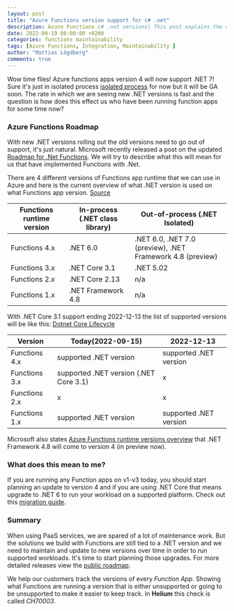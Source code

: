 ```yaml
---
layout: post
title: "Azure Functions version support for c# .net"
description: Azure Functions c# .net versions| This post explains the different versions, roadmap and their supported timeline.
date: 2022-09-19 08:00:00 +0200
categories: functions maintainability
tags: [Azure Functions, Integration, Maintainability ]
author: "Mattias Lögdberg"
comments: true
---
```


Wow time flies! Azure functions apps version 4 will now support .NET 7! Sure it's just in isolated process [isolated process](https://docs.microsoft.com/azure/azure-functions/dotnet-isolated-process-guide) for now but it will be GA soon. The rate in which we are seeing new .NET versions is fast and the question is how does this effect us who have been running function apps for some time now?

### Azure Functions Roadmap
With new .NET versions rolling out the old versions need to go out of support, it's just natural. Microsoft recently released a post on the updated [Roadmap for .Net Functions](https://techcommunity.microsoft.com/t5/apps-on-azure-blog/net-on-azure-functions-roadmap-update/ba-p/3619066?s=09).
We will try to describe what this will mean for us that have implemented Functions with .Net.

There are 4 different versions of Functions app runtime that we can use in Azure and here is the current overview of what .NET version is used on what Functions app version. [Source](https://docs.microsoft.com/en-us/azure/azure-functions/dotnet-isolated-process-guide#supported-versions)

| Functions runtime version | In-process (.NET class library) | Out-of-process (.NET Isolated)|
|---|---|---|
| Functions 4.x | .NET 6.0 | .NET 6.0, .NET 7.0 (preview), .NET Framework 4.8 (preview) |
| Functions 3.x | .NET Core 3.1 | .NET 5.02 |
| Functions 2.x	| .NET Core 2.13 | n/a |
| Functions 1.x | .NET Framework 4.8 | n/a |

With .NET Core 3.1 support ending 2022-12-13 the list of supported versions will be like this: [Dotnet Core Lifecycle](https://dotnet.microsoft.com/en-us/platform/support/policy/dotnet-core#lifecycle)

| Version | Today(2022-09-15) | 2022-12-13 |
|---|---|---|
| Functions 4.x | supported .NET version | supported .NET version |
| Functions 3.x | supported .NET version (.NET Core 3.1) | x |
| Functions 2.x	| x | x |
| Functions 1.x | supported .NET version | supported .NET version |

Microsoft also states [Azure Functions runtime versions overview](https://docs.microsoft.com/en-us/azure/azure-functions/functions-versions?tabs=azure-cli%2Cin-process%2Cv4&pivots=programming-language-csharp) that .NET Framework 4.8 will come to version 4 (in preview now).


### What does this mean to me?
If you are running any Function apps on v1-v3 today, you should start planning an update to version 4 and if you are using .NET Core that means upgrade to .NET 6 to run your workload on a supported platform. Check out this [migration guide](https://docs.microsoft.com/azure/azure-functions/functions-versions?tabs=azure-cli%2Cin-process%2Cv4&pivots=programming-language-csharp).

### Summary
When using PaaS services, we are spared of a lot of maintenance work. But the solutions we build with Functions are still tied to a .NET version and we need to maintain and update to new versions over time in order to run supported workloads. It's time to start planning those upgrades. For more detailed releases view the [public roadmap](https://github.com/Azure/azure-functions-dotnet-worker/projects/2).

We help our customers track the versions of every *Function App*. Showing what Functions are running a version that is either unsupported or going to be unsupported to make it easier to keep track. In **Helium** this check is called *CH70003*.